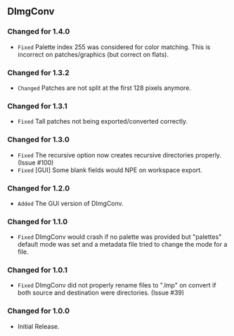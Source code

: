DImgConv
--------

### Changed for 1.4.0

* `Fixed` Palette index 255 was considered for color matching. This is incorrect on patches/graphics (but correct on flats).


### Changed for 1.3.2

* `Changed` Patches are not split at the first 128 pixels anymore.


### Changed for 1.3.1

* `Fixed` Tall patches not being exported/converted correctly.


### Changed for 1.3.0

* `Fixed` The recursive option now creates recursive directories properly. (Issue #100)
* `Fixed` [GUI] Some blank fields would NPE on workspace export.


### Changed for 1.2.0

* `Added` The GUI version of DImgConv.


### Changed for 1.1.0

* `Fixed` DImgConv would crash if no palette was provided but "palettes" default mode was set and a metadata file tried to change the mode for a file.


### Changed for 1.0.1

* `Fixed` DImgConv did not properly rename files to ".lmp" on convert if both source and destination were directories. (Issue #39)


### Changed for 1.0.0

* Initial Release.

